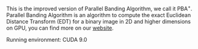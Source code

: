 This is the improved version of Parallel Banding Algorithm, we call it PBA<sup>+</sup>. Parallel Banding Algorithm is an algorithm to compute the exact Euclidean Distance Transform (EDT) for a binary image in 2D and higher dimensions on GPU, you can find more on our [website](https://www.comp.nus.edu.sg/~tants/pba.html).

Running environment: CUDA 9.0
